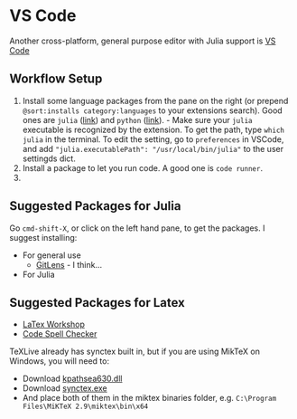 # VS Code
Another cross-platform, general purpose editor with Julia support is [VS Code](https://github.com/Microsoft/vscode)

## Workflow Setup


1. Install some language packages from the pane on the right (or prepend `@sort:installs category:languages` to your extensions search). Good ones are `julia` ([link](https://github.com/JuliaEditorSupport/julia-vscode)) and `python` ([link](https://github.com/Microsoft/vscode-python)). 
		- Make sure your `julia` executable is recognized by the extension. To get the path, type `which julia` in the terminal. To edit the setting, go to `preferences` in VSCode, and add `"julia.executablePath": "/usr/local/bin/julia"` to the user settingds dict.
2. Install a package to let you run code. A good one is `code runner`. 
3.


## Suggested Packages for Julia
Go `cmd-shift-X`, or click on the left hand pane, to get the packages.  I suggest installing:
- For general use
	- [GitLens](https://marketplace.visualstudio.com/items?itemName=eamodio.gitlens) - I think...
- For Julia
	

## Suggested Packages for Latex
- [LaTex Workshop](https://marketplace.visualstudio.com/items?itemName=James-Yu.latex-workshop)
- [Code Spell Checker](https://marketplace.visualstudio.com/items?itemName=streetsidesoftware.code-spell-checker)

TeXLive already has synctex built in, but if you are using MikTeX on Windows, you will need to:

- Download [kpathsea630.dll](https://www.tug.org/svn/texlive/trunk/Master/bin/win32/kpathsea630.dll?revision=46993&view=co)
- Download [synctex.exe](https://www.tug.org/svn/texlive/trunk/Master/bin/win32/synctex.exe?revision=46993&view=co)
- And place both of them in the miktex binaries folder, e.g. `C:\Program Files\MiKTeX 2.9\miktex\bin\x64`
